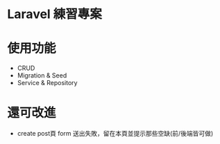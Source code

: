 # Laravel 練習專案

# 使用功能
- CRUD
- Migration & Seed
- Service & Repository

# 還可改進
- create post頁 form 送出失敗，留在本頁並提示那些空缺(前/後端皆可做)
